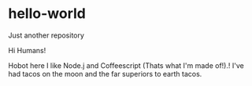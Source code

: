 # hello-world
Just another repository


Hi Humans!

Hobot here I like Node.j and Coffeescript (Thats what I'm made of!).!
I've had tacos on the moon and the far superiors to earth tacos.
